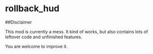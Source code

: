 # rollback_hud
 
##Disclaimer

This mod is currently a mess. It kind of works, but also contains lots of leftover code and unfinished features.

You are welcome to improve it.
